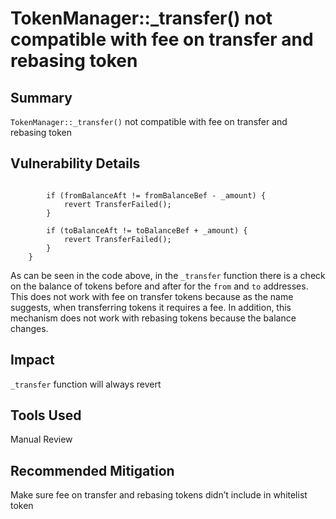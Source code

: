 # TokenManager::_transfer() not compatible with fee on transfer and rebasing token

## Summary

`TokenManager::_transfer()` not compatible with fee on transfer and rebasing token

## Vulnerability Details

```solidity

        if (fromBalanceAft != fromBalanceBef - _amount) {
            revert TransferFailed();
        }

        if (toBalanceAft != toBalanceBef + _amount) {
            revert TransferFailed();
        }
    }
```

As can be seen in the code above, in the `_transfer` function there is a check on the balance of tokens before and after for the `from` and `to` addresses. This does not work with fee on transfer tokens because as the name suggests, when transferring tokens it requires a fee. In addition, this mechanism does not work with rebasing tokens because the balance changes.

## Impact

`_transfer` function will always revert

## Tools Used

Manual Review

## Recommended Mitigation

Make sure fee on transfer and rebasing tokens didn’t include in whitelist token
